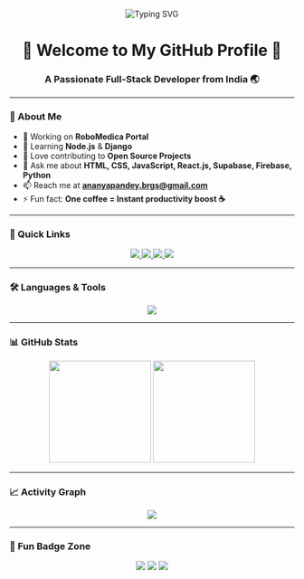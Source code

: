 <!-- Typing SVG -->
<p align="center">
  <img src="https://readme-typing-svg.herokuapp.com?font=Fira+Code&pause=1000&color=36BCF7&center=true&vCenter=true&width=600&lines=Hi+👋,+I'm+Ananya+Pandey;Fullstack+Developer+from+India;Open+Source+Contributor;Always+Learning+New+Tech!" alt="Typing SVG" />
</p>

<h1 align="center">🚀 Welcome to My GitHub Profile 🚀</h1>
<h3 align="center">A Passionate Full-Stack Developer from India 🌏</h3>

---

### 🌟 About Me  
- 🔭 Working on **RoboMedica Portal**  
- 🌱 Learning **Node.js** & **Django**  
- 🤝 Love contributing to **Open Source Projects**  
- 💬 Ask me about **HTML, CSS, JavaScript, React.js, Supabase, Firebase, Python**  
- 📫 Reach me at **ananyapandey.brgs@gmail.com**  
- ⚡ Fun fact: **One coffee = Instant productivity boost ☕**  

---

### 📌 Quick Links  
<p align="center">
  <a href="https://portfolio-tau-green-65.vercel.app/" target="_blank">
    <img src="https://img.shields.io/badge/My%20Portfolio-Click%20Here-36BCF7?style=for-the-badge&logo=vercel" />
  </a>
  <a href="https://www.linkedin.com/in/ananya-pandey-97b705259/" target="_blank">
    <img src="https://img.shields.io/badge/LinkedIn-Connect-0077B5?style=for-the-badge&logo=linkedin" />
  </a>
  <a href="https://instagram.com/ananyapandey_30" target="_blank">
    <img src="https://img.shields.io/badge/Instagram-Follow-E4405F?style=for-the-badge&logo=instagram" />
  </a>
  <a href="https://leetcode.com/u/ananya_9895/" target="_blank">
    <img src="https://img.shields.io/badge/LeetCode-Profile-F89F1B?style=for-the-badge&logo=leetcode" />
  </a>
</p>

---

### 🛠 Languages & Tools  
<p align="center">
  <img src="https://skillicons.dev/icons?i=html,css,js,react,nodejs,python,git,github,mysql,docker,figma,linux" />
</p>

---

### 📊 GitHub Stats  
<p align="center">
  <img src="https://github-readme-stats.vercel.app/api?username=ananyapandey9895&show_icons=true&theme=radical" height="180em" />
  <img src="https://github-readme-streak-stats.herokuapp.com/?user=ananyapandey9895&theme=radical" height="180em" />
</p>

---

### 📈 Activity Graph  
<p align="center">
  <img src="https://github-readme-activity-graph.vercel.app/graph?username=ananyapandey9895&bg_color=0D1117&color=36BCF7&line=00E676&point=FFFFFF&area=true&hide_border=true" />
</p>

---

### 🎯 Fun Badge Zone  
<p align="center">
  <img src="https://img.shields.io/badge/Code%20Like-A%20Pro-brightgreen?style=for-the-badge" />
  <img src="https://img.shields.io/badge/Open%20Source-Lover-orange?style=for-the-badge" />
  <img src="https://img.shields.io/badge/Coffee%20%26%20Code-☕-blue?style=for-the-badge" />
</p>
